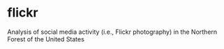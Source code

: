 # flickr
Analysis of social media activity (i.e., Flickr photography) in the Northern Forest of the United States

